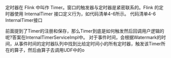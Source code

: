 
定时器在 Flink 中叫作 Timer。窗口的触发器与定时器是紧密联系的。Flink 的定时器使用 InternalTimer 接口定义行为，如代码清单4-6所示。
代码清单4-6 InternalTimer接口

前面提到了Timer的注册和保存，那么Timer到底是如何触发然后回调用户逻辑的呢?答案在InternalTimerServiceImpl中。
对于事件时间，会根据Watermark的时间，从事件时间的定时器队列中找到比给定时间小的所有定时器，触发该Timer所在的算子，然后由算子去调用UDF中的o
